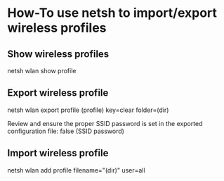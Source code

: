 # How-To use netsh to import/export wireless profiles

## Show wireless profiles
netsh wlan show profile

## Export wireless profile
netsh wlan export profile (profile) key=clear folder=(dir)

Review and ensure the proper SSID password is set in the exported configuration file:
				<protected>false</protected>
				<keyMaterial>(SSID password)</keyMaterial>

## Import wireless profile
netsh wlan add profile filename="(dir)" user=all
